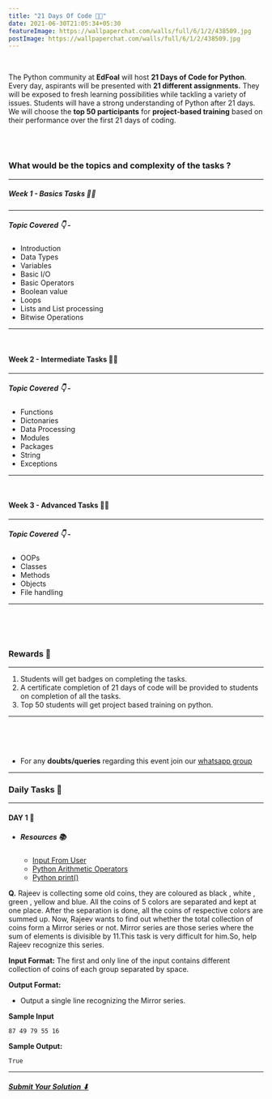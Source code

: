 ```yaml
---
title: "21 Days Of Code 👨‍💻"
date: 2021-06-30T21:05:34+05:30
featureImage: https://wallpaperchat.com/walls/full/6/1/2/438509.jpg
postImage: https://wallpaperchat.com/walls/full/6/1/2/438509.jpg
---
```


<br>

The Python community at **EdFoal** will host **21 Days of Code for Python**.
Every day, aspirants will be presented with **21 different assignments.**
They will be exposed to fresh learning possibilities while tackling a variety of issues.
Students will have a strong understanding of Python after 21 days.
We will choose the **top 50 participants** for **project-based training** based on their performance over the first 21 days of coding.

<br>
<br>

### What would be the topics and complexity of the tasks ?
***
##### Week 1 - Basics Tasks 👨‍💼
***
##### Topic Covered 👇 -
+ Introduction
+ Data Types
+ Variables
+ Basic I/O
+ Basic Operators
+ Boolean value 
+ Loops
+ Lists and List processing
+ Bitwise Operations
***
<br>

#### Week 2 - Intermediate Tasks 👨‍💻
***
##### Topic Covered 👇 - 
+ Functions
+ Dictonaries
+ Data Processing
+ Modules
+ Packages
+ String
+ Exceptions
***
<br>

#### Week 3 - Advanced Tasks 👨‍🎨
***
##### Topic Covered 👇 - 
+ OOPs
+ Classes
+ Methods
+ Objects
+ File handling 
***
<br>
<br>
<br>

### Rewards 🥇
***
1. Students will get badges on completing the tasks.
2. A certificate completion of 21 days  of code will be provided to students on completion of all the tasks.
3. Top 50 students will get project based training on python.
***
<br>
<br>
<br>

<!-- ### How to apply 
***
Click on the link below to apply after you can able to join our [whatsapp group](https://chat.whatsapp.com/JbiaISYVomr7lMsb2gPBWc)

[Apply Here For Program ⬇](https://forms.gle/KiNoUxX4GXMkua9YA)  -->


- For any **doubts/queries** regarding this event join our [whatsapp group](https://chat.whatsapp.com/JbiaISYVomr7lMsb2gPBWc)
***

### Daily Tasks 📝 
***

#### DAY 1 🚀

- ##### Resources 📚
    - [Input From User](https://www.geeksforgeeks.org/input-multiple-values-user-one-line-python/)
    - [Python Arithmetic Operators](https://www.geeksforgeeks.org/python-arithmetic-operators/)
    - [Python print()](https://www.geeksforgeeks.org/python-output-using-print-function/)

**Q.** Rajeev is collecting some old coins, they are coloured as black , white , green , yellow and blue. All the coins of 5 colors are
separated and kept at one place. After the separation is done, all the coins of respective colors are summed up. Now,
Rajeev wants to find out whether the total collection of coins form a Mirror series or not. Mirror series are those series
where the sum of elements is divisible by 11.This task is very difficult for him.So, help Rajeev recognize this series.

**Input Format:**
The first and only line of the input contains different collection of coins of each group separated by space.

**Output Format:**
- Output a single line recognizing the Mirror series.

**Sample Input**
```
87 49 79 55 16
```
**Sample Output:**
```
True
```

***
##### [Submit Your Solution ⬇](https://forms.gle/RrSXVcKBKck2m6uV7)


